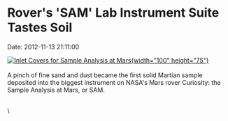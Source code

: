 Rover\'s \'SAM\' Lab Instrument Suite Tastes Soil
=================================================

Date: 2012-11-13 21:11:00

[![Inlet Covers for Sample Analysis at
Mars](http://www.jpl.nasa.gov/images/msl/20121113/pia16446-th.jpg){width="100"
height="75"}](http://www.jpl.nasa.gov/news/news.cfm?release=2012-356&rn=news.xml&rst=3585)\
\
A pinch of fine sand and dust became the first solid Martian sample
deposited into the biggest instrument on NASA\'s Mars rover Curiosity:
the Sample Analysis at Mars, or SAM.

\
\
